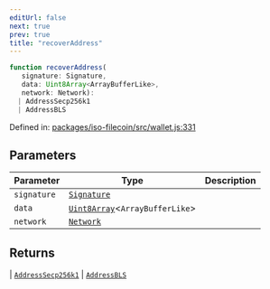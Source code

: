 ```yaml
---
editUrl: false
next: true
prev: true
title: "recoverAddress"
---
```


```ts
function recoverAddress(
   signature: Signature, 
   data: Uint8Array<ArrayBufferLike>, 
   network: Network): 
  | AddressSecp256k1
  | AddressBLS
```

Defined in: [packages/iso-filecoin/src/wallet.js:331](https://github.com/hugomrdias/filecoin/blob/785c3411e0df74cabd3b2718e9d4a52c466ba914/packages/iso-filecoin/src/wallet.js#L331)

## Parameters

| Parameter | Type | Description |
| ------ | ------ | ------ |
| `signature` | [`Signature`](/api/signature/classes/signature/) |  |
| `data` | [`Uint8Array`](https://developer.mozilla.org/docs/Web/JavaScript/Reference/Global_Objects/Uint8Array)\<`ArrayBufferLike`\> |  |
| `network` | [`Network`](/api/adapters/filsnap/type-aliases/network/) |  |

## Returns

  \| [`AddressSecp256k1`](/api/address/classes/addresssecp256k1/)
  \| [`AddressBLS`](/api/address/classes/addressbls/)
